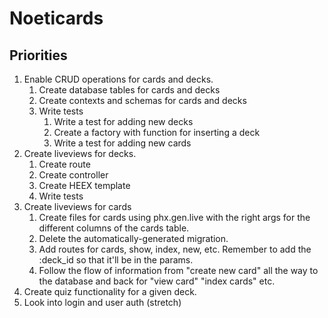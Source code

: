# Noeticards

## Priorities

1. Enable CRUD operations for cards and decks.
    1. Create database tables for cards and decks
    2. Create contexts and schemas for cards and decks
    3. Write tests
        1. Write a test for adding new decks
        2. Create a factory with function for inserting a deck
        3. Write a test for adding new cards
2. Create liveviews for decks.
    1. Create route
    2. Create controller
    3. Create HEEX template
    4. Write tests
3. Create liveviews for cards
    1. Create files for cards using phx.gen.live with the right args for the different columns of the cards table.
    2. Delete the automatically-generated migration.
    3. Add routes for cards, show, index, new, etc. Remember to add the :deck_id so that it'll be in the params.
    4. Follow the flow of information from "create new card" all the way to the database and back for "view card" "index cards" etc.
4. Create quiz functionality for a given deck.
5. Look into login and user auth (stretch)
